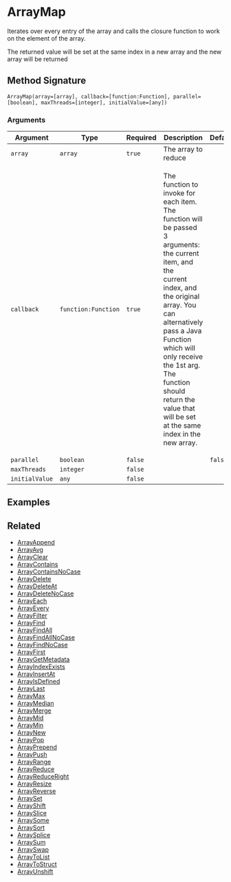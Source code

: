 # ArrayMap

Iterates over every entry of the array and calls the closure function to work on the element of the array.

The returned value will be set at the same index in a new array and the new array will be returned

## Method Signature

```
ArrayMap(array=[array], callback=[function:Function], parallel=[boolean], maxThreads=[integer], initialValue=[any])
```

### Arguments

| Argument       | Type                | Required | Description                                                                                                                                                                                                                                                                                                                         | Default |
| -------------- | ------------------- | -------- | ----------------------------------------------------------------------------------------------------------------------------------------------------------------------------------------------------------------------------------------------------------------------------------------------------------------------------------- | ------- |
| `array`        | `array`             | `true`   | The array to reduce                                                                                                                                                                                                                                                                                                                 |         |
| `callback`     | `function:Function` | `true`   | <p>The function to invoke for each item. The function will be passed 3 arguments: the current item, and the<br>current index, and the original array. You can alternatively pass a Java Function which will only receive the 1st arg. The function should return the value that will be set at the same index in the new array.</p> |         |
| `parallel`     | `boolean`           | `false`  |                                                                                                                                                                                                                                                                                                                                     | `false` |
| `maxThreads`   | `integer`           | `false`  |                                                                                                                                                                                                                                                                                                                                     |         |
| `initialValue` | `any`               | `false`  |                                                                                                                                                                                                                                                                                                                                     |         |

## Examples

## Related

* [ArrayAppend](arrayappend.md)
* [ArrayAvg](arrayavg.md)
* [ArrayClear](arrayclear.md)
* [ArrayContains](arraycontains.md)
* [ArrayContainsNoCase](arraycontainsnocase.md)
* [ArrayDelete](arraydelete.md)
* [ArrayDeleteAt](arraydeleteat.md)
* [ArrayDeleteNoCase](arraydeletenocase.md)
* [ArrayEach](arrayeach.md)
* [ArrayEvery](arrayevery.md)
* [ArrayFilter](arrayfilter.md)
* [ArrayFind](arrayfind.md)
* [ArrayFindAll](arrayfindall.md)
* [ArrayFindAllNoCase](arrayfindallnocase.md)
* [ArrayFindNoCase](arrayfindnocase.md)
* [ArrayFirst](arrayfirst.md)
* [ArrayGetMetadata](arraygetmetadata.md)
* [ArrayIndexExists](arrayindexexists.md)
* [ArrayInsertAt](arrayinsertat.md)
* [ArrayIsDefined](arrayisdefined.md)
* [ArrayLast](arraylast.md)
* [ArrayMax](arraymax.md)
* [ArrayMedian](arraymedian.md)
* [ArrayMerge](arraymerge.md)
* [ArrayMid](arraymid.md)
* [ArrayMin](arraymin.md)
* [ArrayNew](arraynew.md)
* [ArrayPop](arraypop.md)
* [ArrayPrepend](arrayprepend.md)
* [ArrayPush](arraypush.md)
* [ArrayRange](arrayrange.md)
* [ArrayReduce](arrayreduce.md)
* [ArrayReduceRight](arrayreduceright.md)
* [ArrayResize](arrayresize.md)
* [ArrayReverse](arrayreverse.md)
* [ArraySet](arrayset.md)
* [ArrayShift](arrayshift.md)
* [ArraySlice](arrayslice.md)
* [ArraySome](arraysome.md)
* [ArraySort](arraysort.md)
* [ArraySplice](arraysplice.md)
* [ArraySum](arraysum.md)
* [ArraySwap](arrayswap.md)
* [ArrayToList](arraytolist.md)
* [ArrayToStruct](arraytostruct.md)
* [ArrayUnshift](arrayunshift.md)
